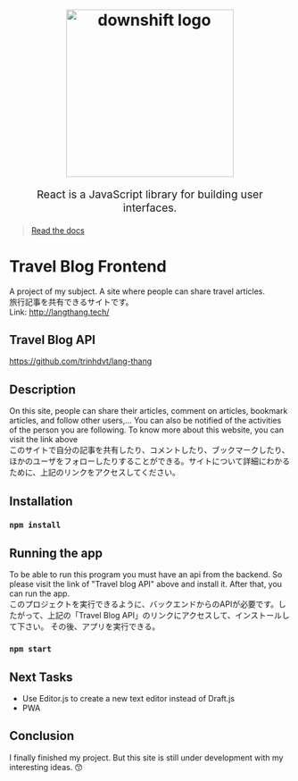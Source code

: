 <h1 align="center">

  
  <img src="https://codelearn.io/Upload/Blog/react-js-co-ban-phan-1-63738082145.3856.jpg" title="downshift logo" width="300">
  <br>
 
</h1>
<p align="center" style="font-size: 1.2rem;"> React is a JavaScript library for building user interfaces.</p>

> [Read the docs](https://reactjs.org/) 


# Travel Blog Frontend

A project of my subject. A site where people can share travel articles.
</br>
旅行記事を共有できるサイトです。
</br>
Link: http://langthang.tech/


## Travel Blog API
https://github.com/trinhdvt/lang-thang

## Description
On this site, people can share their articles, comment on articles, bookmark articles, and follow other users,... You can also be notified of the activities of the person you are following. 
To know more about this website, you can visit the link above
</br>
このサイトで自分の記事を共有したり、コメントしたり、ブックマークしたり、ほかのユーザをフォローしたりすることができる。サイトについて詳細にわかるために、上記のリンクをアクセスしてください。

## Installation

### `npm install`

## Running the app
To be able to run this program you must have an api from the backend. So please visit the link of "Travel blog API" above and install it. 
After that, you can run the app.
</br>
このプロジェクトを実行できるように、バックエンドからのAPIが必要です。したがって、上記の「Travel Blog API」のリンクにアクセスして、インストールして下さい。
その後、アプリを実行できる。



### `npm start`

## Next Tasks
- Use Editor.js to create a new text editor instead of Draft.js
- PWA

## Conclusion
I finally finished my project. But this site is still under development with my interesting ideas. 😙
